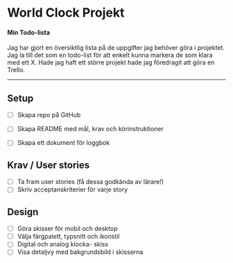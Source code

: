 # World Clock Projekt

#### **Min Todo-lista**

Jag har gjort en översiktlig lista på de uppgifter jag behöver göra i projektet.
Jag la till det som en todo-list för att enkelt kunna markera de som klara med ett X. Hade jag haft ett större projekt hade jag föredragit att göra en Trello.

---



## Setup

- [ ] Skapa repo på GitHub
- [ ] Skapa README med mål, krav och körinstruktioner
- [ ] Skapa ett dokument för loggbok


## Krav / User stories

- [ ] Ta fram user stories (få dessa godkända av lärare!)
- [ ] Skriv acceptanskriterier för varje story

## Design

- [ ] Göra skisser för mobil och desktop
- [ ] Välja färgpalett, typsnitt och ikonstil
- [ ] Digital och analog klocka- skiss
- [ ] Visa detaljvy med bakgrundsbild i skisserna
